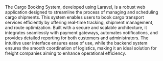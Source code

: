 The Cargo Booking System, developed using Laravel, is a robust web application designed to streamline the process of managing and scheduling cargo shipments. This system enables users to book cargo transport services efficiently by offering real-time tracking, shipment management, and route optimization. Built with a secure and scalable architecture, it integrates seamlessly with payment gateways, automates notifications, and provides detailed reporting for both customers and administrators. The intuitive user interface ensures ease of use, while the backend system ensures the smooth coordination of logistics, making it an ideal solution for freight companies aiming to enhance operational efficiency.
